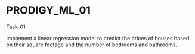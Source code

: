# PRODIGY_ML_01

Task-01

Implement a linear regression model to predict the prices of houses based on their square footage and the number of bedrooms and bathrooms.
